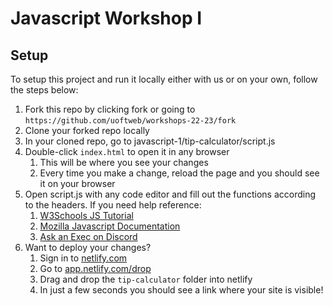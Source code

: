 # Javascript Workshop I

## Setup

To setup this project and run it locally either with us or on your own, follow the steps below:

1. Fork this repo by clicking fork or going to `https://github.com/uoftweb/workshops-22-23/fork`
1. Clone your forked repo locally
1. In your cloned repo, go to javascript-1/tip-calculator/script.js
1. Double-click `index.html` to open it in any browser
   1. This will be where you see your changes
   1. Every time you make a change, reload the page and you should see it on your browser
1. Open script.js with any code editor and fill out the functions according to the headers. If you need help reference:
   1. [W3Schools JS Tutorial](https://www.w3schools.com/js/)
   1. [Mozilla Javascript Documentation](https://developer.mozilla.org/en-US/docs/Web/JavaScript)
   1. [Ask an Exec on Discord](https://www.uoftweb.dev/discord)
1. Want to deploy your changes?
   1. Sign in to [netlify.com](https://netlify.com)
   1. Go to [app.netlify.com/drop](https://app.netlify.com/drop)
   1. Drag and drop the `tip-calculator` folder into netlify
   1. In just a few seconds you should see a link where your site is visible!
